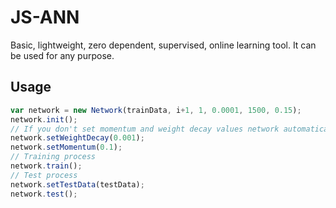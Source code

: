# JS-ANN

Basic, lightweight, zero dependent, supervised, online learning tool.
It can be used for any purpose.

## Usage

```js
var network = new Network(trainData, i+1, 1, 0.0001, 1500, 0.15);
network.init();
// If you don't set momentum and weight decay values network automatically ignore these processes
network.setWeightDecay(0.001);
network.setMomentum(0.1);
// Training process
network.train();
// Test process
network.setTestData(testData);
network.test();
```
